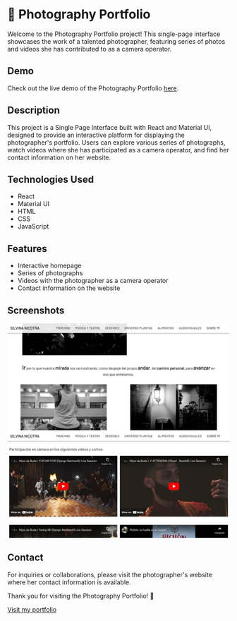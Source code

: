 # 📸 Photography Portfolio

Welcome to the Photography Portfolio project! This single-page interface showcases the work of a talented photographer, featuring series of photos and videos she has contributed to as a camera operator.

## Demo

Check out the live demo of the Photography Portfolio [here](https://admirable-cascaron-37509c.netlify.app/).

## Description

This project is a Single Page Interface built with React and Material UI, designed to provide an interactive platform for displaying the photographer's portfolio. Users can explore various series of photographs, watch videos where she has participated as a camera operator, and find her contact information on her website.

## Technologies Used

- React
- Material UI
- HTML
- CSS
- JavaScript

## Features

- Interactive homepage
- Series of photographs
- Videos with the photographer as a camera operator
- Contact information on the website


## Screenshots

![Photograph 1](src/images/photo1.jpg)
![Photograph 2](src/images/photo2.jpg)

## Contact

For inquiries or collaborations, please visit the photographer's website where her contact information is available.

Thank you for visiting the Photography Portfolio! 📸

[Visit my portfolio](https://portfolio-pim.vercel.app/)
